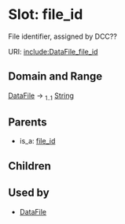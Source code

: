 
# Slot: file_id


File identifier, assigned by DCC??

URI: [include:DataFile_file_id](https://w3id.org/include/DataFile_file_id)


## Domain and Range

[DataFile](DataFile.md) &#8594;  <sub>1..1</sub> [String](types/String.md)

## Parents

 *  is_a: [file_id](file_id.md)

## Children


## Used by

 * [DataFile](DataFile.md)
